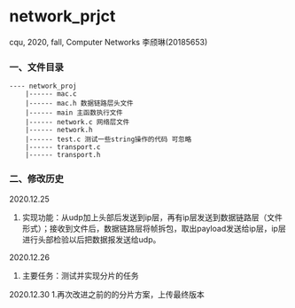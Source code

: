# network_prjct
cqu, 2020, fall, Computer Networks
李颀琳(20185653)

### 一、文件目录
```
---- network_proj
	|------ mac.c
	|------ mac.h 数据链路层头文件
	|------ main 主函数执行文件
	|------ network.c 网络层文件
	|------ network.h
	|------ test.c 测试一些string操作的代码 可忽略
 	|------ transport.c
 	|------ transport.h
```

### 二、修改历史
2020.12.25 
1. 实现功能：从udp加上头部后发送到ip层，再有ip层发送到数据链路层（文件形式）；接收到文件后，数据链路层将帧拆包，取出payload发送给ip层，ip层进行头部检验以后把数据报发送给udp。

2020.12.26
1. 主要任务：测试并实现分片的任务

2020.12.30
1.再次改进之前的的分片方案，上传最终版本
